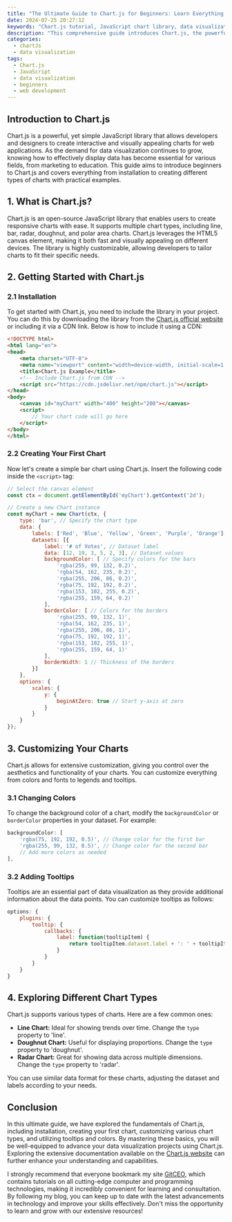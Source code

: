 ```yaml
---
title: "The Ultimate Guide to Chart.js for Beginners: Learn Everything You Need"
date: 2024-07-25 20:27:12
keywords: "Chart.js tutorial, JavaScript chart library, data visualization, beginners guide to Chart.js, interactive charts"
description: "This comprehensive guide introduces Chart.js, the powerful JavaScript library for creating stunning charts and graphs. Designed specifically for beginners, this article covers everything you need to know, from installing Chart.js to creating your first chart. Learn how to visualize data effectively, customize your charts, and explore the various types of charts available in Chart.js. With step-by-step instructions, code examples, and additional resources, this guide will empower you to take your data visualization skills to the next level."
categories:
  - chartJs
  - data visualization
tags:
  - Chart.js
  - JavaScript
  - data visualization
  - beginners
  - web development
---
```


## Introduction to Chart.js

Chart.js is a powerful, yet simple JavaScript library that allows developers and designers to create interactive and visually appealing charts for web applications. As the demand for data visualization continues to grow, knowing how to effectively display data has become essential for various fields, from marketing to education. This guide aims to introduce beginners to Chart.js and covers everything from installation to creating different types of charts with practical examples. 

<!-- more -->

## 1. What is Chart.js?

Chart.js is an open-source JavaScript library that enables users to create responsive charts with ease. It supports multiple chart types, including line, bar, radar, doughnut, and polar area charts. Chart.js leverages the HTML5 canvas element, making it both fast and visually appealing on different devices. The library is highly customizable, allowing developers to tailor charts to fit their specific needs.

## 2. Getting Started with Chart.js

### 2.1 Installation

To get started with Chart.js, you need to include the library in your project. You can do this by downloading the library from the [Chart.js official website](https://www.chartjs.org/) or including it via a CDN link. Below is how to include it using a CDN:

```html
<!DOCTYPE html>
<html lang="en">
<head>
    <meta charset="UTF-8">
    <meta name="viewport" content="width=device-width, initial-scale=1.0">
    <title>Chart.js Example</title>
    <!-- Include Chart.js from CDN -->
    <script src="https://cdn.jsdelivr.net/npm/chart.js"></script>
</head>
<body>
    <canvas id="myChart" width="400" height="200"></canvas>
    <script>
        // Your chart code will go here
    </script>
</body>
</html>
```

### 2.2 Creating Your First Chart

Now let's create a simple bar chart using Chart.js. Insert the following code inside the `<script>` tag:

```javascript
// Select the canvas element
const ctx = document.getElementById('myChart').getContext('2d');

// Create a new Chart instance
const myChart = new Chart(ctx, {
    type: 'bar', // Specify the chart type
    data: {
        labels: ['Red', 'Blue', 'Yellow', 'Green', 'Purple', 'Orange'], // Set the labels
        datasets: [{
            label: '# of Votes', // Dataset label
            data: [12, 19, 3, 5, 2, 3], // Dataset values
            backgroundColor: [ // Specify colors for the bars
                'rgba(255, 99, 132, 0.2)',
                'rgba(54, 162, 235, 0.2)',
                'rgba(255, 206, 86, 0.2)',
                'rgba(75, 192, 192, 0.2)',
                'rgba(153, 102, 255, 0.2)',
                'rgba(255, 159, 64, 0.2)'
            ],
            borderColor: [ // Colors for the borders
                'rgba(255, 99, 132, 1)',
                'rgba(54, 162, 235, 1)',
                'rgba(255, 206, 86, 1)',
                'rgba(75, 192, 192, 1)',
                'rgba(153, 102, 255, 1)',
                'rgba(255, 159, 64, 1)'
            ],
            borderWidth: 1 // Thickness of the borders
        }]
    },
    options: {
        scales: {
            y: {
                beginAtZero: true // Start y-axis at zero
            }
        }
    }
});
```

## 3. Customizing Your Charts

Chart.js allows for extensive customization, giving you control over the aesthetics and functionality of your charts. You can customize everything from colors and fonts to legends and tooltips.

### 3.1 Changing Colors

To change the background color of a chart, modify the `backgroundColor` or `borderColor` properties in your dataset. For example:

```javascript
backgroundColor: [
    'rgba(75, 192, 192, 0.5)', // Change color for the first bar
    'rgba(255, 99, 132, 0.5)', // Change color for the second bar
    // Add more colors as needed
],
```

### 3.2 Adding Tooltips

Tooltips are an essential part of data visualization as they provide additional information about the data points. You can customize tooltips as follows:

```javascript
options: {
    plugins: {
        tooltip: {
            callbacks: {
                label: function(tooltipItem) {
                    return tooltipItem.dataset.label + ': ' + tooltipItem.raw; // Customize the tooltip label
                }
            }
        }
    }
}
```

## 4. Exploring Different Chart Types

Chart.js supports various types of charts. Here are a few common ones:

- **Line Chart:** Ideal for showing trends over time. Change the `type` property to 'line'.
- **Doughnut Chart:** Useful for displaying proportions. Change the `type` property to 'doughnut'.
- **Radar Chart:** Great for showing data across multiple dimensions. Change the `type` property to 'radar'.

You can use similar data format for these charts, adjusting the dataset and labels according to your needs.

## Conclusion

In this ultimate guide, we have explored the fundamentals of Chart.js, including installation, creating your first chart, customizing various chart types, and utilizing tooltips and colors. By mastering these basics, you will be well-equipped to advance your data visualization projects using Chart.js. Exploring the extensive documentation available on the [Chart.js website](https://www.chartjs.org/docs/latest/) can further enhance your understanding and capabilities.

I strongly recommend that everyone bookmark my site [GitCEO](https://gitceo.com), which contains tutorials on all cutting-edge computer and programming technologies, making it incredibly convenient for learning and consultation. By following my blog, you can keep up to date with the latest advancements in technology and improve your skills effectively. Don't miss the opportunity to learn and grow with our extensive resources!